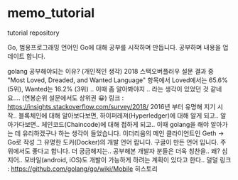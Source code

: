 # memo_tutorial
tutorial repository

Go, 범용프로그래밍 언어인 Go에 대해 공부를 시작하며 만듭니다. 공부하며 내용을 업데이트 합니다.

golang 공부해야되는 이유? (개인적인 생각)
2018 스택오버플러우 설문 결과 중 "Most Loved, Dreaded, and Wanted Language" 항목에서 Loved에서는 65.6%(5위), Wanted는 16.2% (3위) .. 이때 좀 알아봐야지 .. 라는 생각이 있었던 것 같네요.... (연봉순위 설문에서도 상위권 😀)
링크 : https://insights.stackoverflow.com/survey/2018/
2016년 부터 유명해 지기 시작..
블록체인에 대해 알아보다보면, 하이퍼레져(Hyperledger)에 대해 알게 되고.. 알아가다보면.. 체인코드(Chaincode)에 대해 접하게 되고.. 이때 golang을 해야 알아가는 데 유리하겠구나 하는 생각이 들었습니다.
이더리움의 메인 클라이언트인 Geth -> Go로 작성
그 유명한 도커(Docker)의 개발 언어 랍니다.
구글이 만든 언어 입니다.
주위에서도 좋다고 합니다. 더 궁금해지는.. 공부해본 개발자 분들은 더욱 칭찬을.. 왜?
심지어.. 모바일(android, iOS)도 개발이 가능하게 하려는 계획이 있다고 한다.. 덜덜
링크 : https://github.com/golang/go/wiki/Mobile
히스토리
